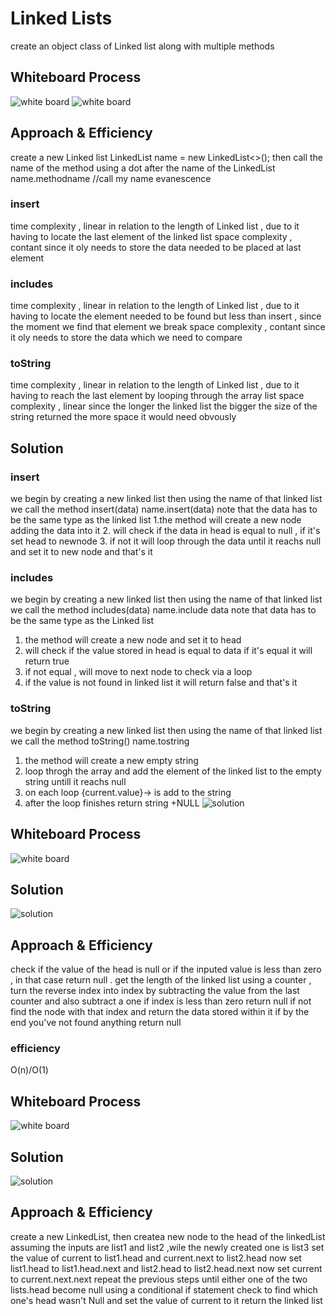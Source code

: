 # Linked Lists
create an object class of Linked list along with multiple methods 
## Whiteboard Process
![white board](https://i.ibb.co/x5FjFBZ/Whiteboard-4.png)
![white board](https://i.ibb.co/r5Hy21F/Whiteboard-5.png)
## Approach & Efficiency
create a new Linked list
LinkedList <Datatype> name = new LinkedList<>();
then call the name of the method using a dot after the name of the LinkedList
name.methodname
//call my name evanescence
### insert

time complexity , linear in relation to the length of Linked list , due to it having to locate the last element of the linked list 
space complexity , contant since it oly needs to store the data needed to be placed at last element
### includes

time complexity , linear in relation to the length of Linked list , due to it having to locate the element needed to be found but less than insert , since the moment we find that element we break 
space complexity , contant since it oly needs to store the data which we need to compare
### toString

time complexity , linear in relation to the length of Linked list , due to it having to reach the last element by looping through the array list
 space complexity , linear since the longer the linked list the bigger the size of the string returned the more space it would need obvously

## Solution
### insert
we begin by creating a new linked list
then using the name of that linked list we call the method insert(data)
name.insert(data)
note that the data has to be the same type as the linked list
1.the method will create a new node adding the data into it 
2. will check if the data in head is equal to null , if it's set head to newnode
3. if not it will loop through the data until it reachs null and set it to new node
and that's it
### includes
we begin by creating a new linked list
then using the name of that linked list we call the method 
includes(data)
name.include data
note that data has to be the same type as the Linked list 
1. the method will create a new node and set it to head 
2. will check if the value stored in head is equal to data if it's equal it will return true 
3. if not equal , will move to next node to check via a loop 
4. if the value is not found in linked list it will return false
and that's it
### toString 
we begin by creating a new linked list
then using the name of that linked list we call the method 
toString()
name.tostring
1. the method will create a new empty string 
2. loop throgh the array and add the element of the linked list to the empty string untill it reachs null
3. on each loop {current.value}-> is add to the string
4. after the loop finishes return string +NULL
![solution](https://i.ibb.co/Kj5d3bs/ground-zero-1.png)
## Whiteboard Process
![white board](https://i.ibb.co/1Gmd8kx/Whiteboard-6-1.png)
## Solution
![solution](https://i.ibb.co/9c0hgRB/tests.png)
## Approach & Efficiency
check if the value of the head is null or if the inputed value is less than zero , in that case return null .
get the length of the linked list using a counter , 
turn the reverse index into index by subtracting the value from the last counter and also subtract a one 
if index is less than zero return null
if not find the node with that index and return the data stored within it 
if by the end you've not found anything return null
### efficiency
O(n)/O(1)
## Whiteboard Process
![white board](https://i.ibb.co/h1J1xGg/Whiteboard-7.png)
## Solution
![solution](https://i.ibb.co/tXrqyjs/test8.png)
## Approach & Efficiency
create a new LinkedList, then createa new node to the head of the linkedList
assuming the inputs are list1 and list2 ,wile the newly created one is list3 
set the value of current to list1.head and current.next to list2.head
now set list1.head to list1.head.next and list2.head to list2.head.next 
now set current to current.next.next repeat the previous steps until either one of the two lists.head become null
using a conditional if statement check to find which one's head wasn't Null 
and set the value of current to it 
return the linked list
